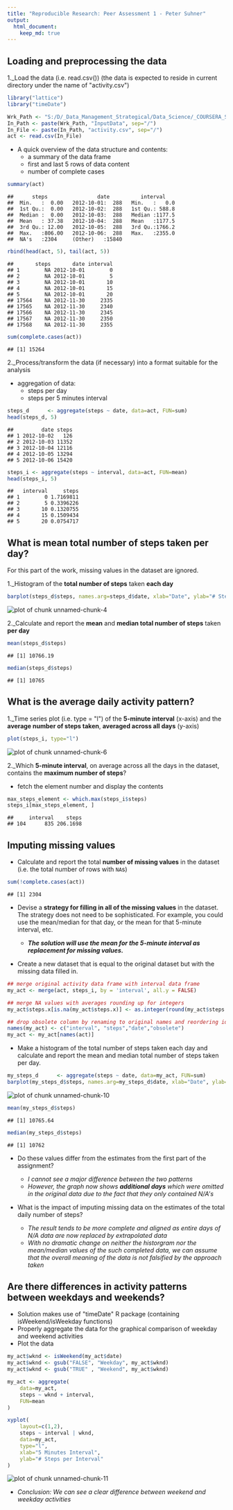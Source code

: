```yaml
---
title: "Reproducible Research: Peer Assessment 1 - Peter Suhner"
output: 
  html_document: 
    keep_md: true
---
```


## Loading and preprocessing the data
1._Load the data (i.e. read.csv())
   (the data is expected to reside in current directory under the name of "activity.csv")

```r
library("lattice")
library("timeDate")

Wrk_Path <- "S:/D/_Data_Management_Strategical/Data_Science/_COURSERA_STUFF/Course_5_Reproducible_Research/Peer_Assessment_1"
In_Path <- paste(Wrk_Path, "InputData", sep="/")
In_File <- paste(In_Path, "activity.csv", sep="/")
act <- read.csv(In_File)
```
- A quick overview of the data structure and contents:
  - a summary of the data frame
  - first and last 5 rows of data content
  - number of complete cases

```r
summary(act)
```

```
##      steps                date          interval     
##  Min.   :  0.00   2012-10-01:  288   Min.   :   0.0  
##  1st Qu.:  0.00   2012-10-02:  288   1st Qu.: 588.8  
##  Median :  0.00   2012-10-03:  288   Median :1177.5  
##  Mean   : 37.38   2012-10-04:  288   Mean   :1177.5  
##  3rd Qu.: 12.00   2012-10-05:  288   3rd Qu.:1766.2  
##  Max.   :806.00   2012-10-06:  288   Max.   :2355.0  
##  NA's   :2304     (Other)   :15840
```

```r
rbind(head(act, 5), tail(act, 5))
```

```
##       steps       date interval
## 1        NA 2012-10-01        0
## 2        NA 2012-10-01        5
## 3        NA 2012-10-01       10
## 4        NA 2012-10-01       15
## 5        NA 2012-10-01       20
## 17564    NA 2012-11-30     2335
## 17565    NA 2012-11-30     2340
## 17566    NA 2012-11-30     2345
## 17567    NA 2012-11-30     2350
## 17568    NA 2012-11-30     2355
```

```r
sum(complete.cases(act))
```

```
## [1] 15264
```

2._Process/transform the data (if necessary) into a format suitable for the analysis
- aggregation of data:
  - steps per day
  - steps per 5 minutes interval

```r
steps_d      <- aggregate(steps ~ date, data=act, FUN=sum)
head(steps_d, 5)
```

```
##         date steps
## 1 2012-10-02   126
## 2 2012-10-03 11352
## 3 2012-10-04 12116
## 4 2012-10-05 13294
## 5 2012-10-06 15420
```

```r
steps_i <- aggregate(steps ~ interval, data=act, FUN=mean)
head(steps_i, 5)
```

```
##   interval     steps
## 1        0 1.7169811
## 2        5 0.3396226
## 3       10 0.1320755
## 4       15 0.1509434
## 5       20 0.0754717
```

## What is mean total number of steps taken per day?
For this part of the work, missing values in the dataset are ignored.

1._Histogram of the <b>total number of steps</b> 
   taken <b>each day</b>


```r
barplot(steps_d$steps, names.arg=steps_d$date, xlab="Date", ylab="# Steps")
```

![plot of chunk unnamed-chunk-4](figure/unnamed-chunk-4-1.png) 

2._Calculate and report the <b>mean</b> 
   and <b>median total number of steps</b> 
   taken <b>per day</b>

```r
mean(steps_d$steps)
```

```
## [1] 10766.19
```

```r
median(steps_d$steps)
```

```
## [1] 10765
```

## What is the average daily activity pattern?
1._Time series plot (i.e. type = "l") of the <b>5-minute interval</b> (x-axis) 
   and the <b>average number of steps taken</b>, 
   <b>averaged across all days</b> (y-axis)

```r
plot(steps_i, type="l")
```

![plot of chunk unnamed-chunk-6](figure/unnamed-chunk-6-1.png) 


2._Which <b>5-minute interval</b>, 
   on average across all the days in the dataset, 
   contains the <b>maximum number of steps</b>?
   - fetch the element number and display the contents 

```r
max_steps_element <- which.max(steps_i$steps)
steps_i[max_steps_element, ]
```

```
##     interval    steps
## 104      835 206.1698
```


## Imputing missing values
-  Calculate and report the total <b>number of missing values</b> in the
   dataset (i.e. the total number of rows with `NA`s)


```r
sum(!complete.cases(act))
```

```
## [1] 2304
```
-  Devise a <b>strategy for filling in all of the missing values</b> in the
   dataset. The strategy does not need to be sophisticated. For
   example, you could use the mean/median for that day, or the mean
   for that 5-minute interval, etc.

     - <b><i>The solution will use the mean for the 5-minute interval as replacement 
             for missing values.</i></b>

-  Create a new dataset that is equal to the original dataset but with
   the missing data filled in.


```r
## merge original activity data frame with interval data frame
my_act <- merge(act, steps_i, by = 'interval', all.y = FALSE)

## merge NA values with averages rounding up for integers
my_act$steps.x[is.na(my_act$steps.x)] <- as.integer(round(my_act$steps.y[is.na(my_act$steps.x)]))

## drop obsolete column by renaming to original names and reordering identical to original data frame
names(my_act) <- c("interval", "steps","date","obsolete")
my_act <- my_act[names(act)]
```

-  Make a histogram of the total number of steps taken each day 
   and calculate and report the mean and median total number of steps taken per day.
   

```r
my_steps_d      <- aggregate(steps ~ date, data=my_act, FUN=sum)
barplot(my_steps_d$steps, names.arg=my_steps_d$date, xlab="Date", ylab="# Steps")
```

![plot of chunk unnamed-chunk-10](figure/unnamed-chunk-10-1.png) 

```r
mean(my_steps_d$steps)
```

```
## [1] 10765.64
```

```r
median(my_steps_d$steps)
```

```
## [1] 10762
```

- Do these values differ from the estimates from the first part of the assignment? 
  - <i>I cannot see a major difference between the two patterns</i>
  - <i>However, the graph now shows <b>additional days</b> which were omitted in the original data
    due to the fact that they only contained N/A's</i>

- What is the impact of imputing missing data on the estimates of the total daily number of steps?
  - <i>The result tends to be more complete and aligned as entire days of N/A data are now replaced
    by extrapolated data</i>
  - <i>With no dramatic change on neither the historgram nor the mean/median values of the such
    completed data, we can assume that the overall meaning of the data is not falsified by 
    the approach taken</i>


## Are there differences in activity patterns between weekdays and weekends?
- Solution makes use of "timeDate" R package (containing isWeekend/isWeekday functions)
- Properly aggregate the data for the graphical comparison of weekday and weekend activities
- Plot the data


```r
my_act$wknd <- isWeekend(my_act$date)
my_act$wknd <- gsub("FALSE", "Weekday", my_act$wknd)
my_act$wknd <- gsub("TRUE" , "Weekend", my_act$wknd)

my_act <- aggregate(
    data=my_act,
    steps ~ wknd + interval,
    FUN=mean
)

xyplot(
    layout=c(1,2),
    steps ~ interval | wknd,
    data=my_act,
    type="l",
    xlab="5 Minutes Interval",
    ylab="# Steps per Interval"
)
```

![plot of chunk unnamed-chunk-11](figure/unnamed-chunk-11-1.png) 


- <i>Conclusion: We can see a clear difference between weekend and weekday activities</i>
